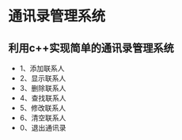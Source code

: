 # 通讯录管理系统
## 利用c++实现简单的通讯录管理系统
* 1、添加联系人
* 2、显示联系人
* 3、删除联系人
* 4、查找联系人
* 5、修改联系人
* 6、清空联系人 
* 0、退出通讯录
